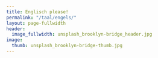 ```yaml
---
title: Englisch please!
permalink: "/taal/engels/"
layout: page-fullwidth
header:
  image_fullwidth: unsplash_brooklyn-bridge_header.jpg
image:
  thumb: unsplash_brooklyn-bridge-thumb.jpg
---
```


